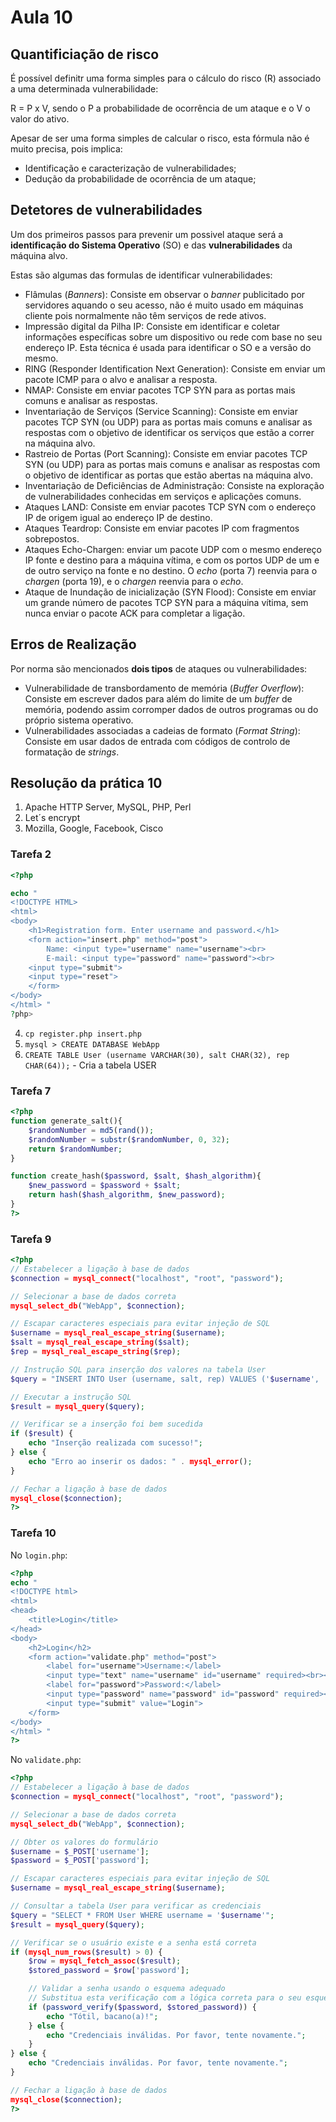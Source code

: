 # Aula 10

## Quantificiação de risco
É possível definitr uma forma simples para o cálculo do risco (R) associado a uma determinada vulnerabilidade:

R = P x V, sendo o P a probabilidade de ocorrência de um ataque e o V o valor do ativo.

Apesar de ser uma forma simples de calcular o risco, esta fórmula não é muito precisa, pois implica:
 - Identificação e caracterização de vulnerabilidades;
 - Dedução da probabilidade de ocorrência de um ataque;

## Detetores de vulnerabilidades
Um dos primeiros passos para prevenir um possivel ataque será a **identificação do Sistema Operativo** (SO) e das **vulnerabilidades** da máquina alvo.

Estas são algumas das formulas de identificar vulnerabilidades:
 - Flâmulas (*Banners*): Consiste em observar o *banner* publicitado por servidores aquando o seu acesso, não é muito usado em máquinas cliente pois normalmente não têm serviços de rede ativos.
 - Impressão digital da Pilha IP: Consiste em identificar e coletar informações específicas sobre um dispositivo ou rede com base no seu endereço IP. Esta técnica é usada para identificar o SO e a versão do mesmo.
 - RING (Responder Identification Next Generation): Consiste em enviar um pacote ICMP para o alvo e analisar a resposta.
 - NMAP: Consiste em enviar pacotes TCP SYN para as portas mais comuns e analisar as respostas.
 - Inventariação de Serviços (Service Scanning): Consiste em enviar pacotes TCP SYN (ou UDP) para as portas mais comuns e analisar as respostas com o objetivo de identificar os serviços que estão a correr na máquina alvo.
 - Rastreio de Portas (Port Scanning): Consiste em enviar pacotes TCP SYN (ou UDP) para as portas mais comuns e analisar as respostas com o objetivo de identificar as portas que estão abertas na máquina alvo.
 - Inventariação de Deficiências de Administração: Consiste na exploração de vulnerabilidades conhecidas em serviços e aplicações comuns.
 - Ataques LAND: Consiste em enviar pacotes TCP SYN com o endereço IP de origem igual ao endereço IP de destino.
 - Ataques Teardrop: Consiste em enviar pacotes IP com fragmentos sobrepostos.
 - Ataques Echo-Chargen: enviar um pacote UDP com o mesmo endereço IP fonte e destino para a máquina vítima, e com os portos UDP de um e de outro serviço na fonte e no destino. O *echo* (porta 7) reenvia para o *chargen* (porta 19), e o *chargen* reenvia para o *echo*.
 - Ataque de Inundação de inicialização (SYN Flood): Consiste em enviar um grande número de pacotes TCP SYN para a máquina vítima, sem nunca enviar o pacote ACK para completar a ligação.

## Erros de Realização
Por norma são mencionados **dois tipos** de ataques ou vulnerabilidades:
 - Vulnerabilidade de transbordamento de memória (*Buffer Overflow*): Consiste em escrever dados para além do limite de um *buffer* de memória, podendo assim corromper dados de outros programas ou do próprio sistema operativo.
 - Vulnerabilidades associadas a cadeias de formato (*Format String*): Consiste em usar dados de entrada com códigos de controlo de formatação de *strings*.

## Resolução da prática 10

1. Apache HTTP Server, MySQL, PHP, Perl
2. Let´s encrypt
3. Mozilla, Google, Facebook, Cisco

### Tarefa 2

```php
<?php

echo "
<!DOCTYPE HTML>
<html>
<body>
    <h1>Registration form. Enter username and password.</h1>
    <form action="insert.php" method="post">
        Name: <input type="username" name="username"><br>
        E-mail: <input type="password" name="password"><br>
    <input type="submit">
    <input type="reset">
    </form>
</body>
</html> "
?php>
```

4. `cp register.php insert.php`
5. `mysql > CREATE DATABASE WebApp`
6. `CREATE TABLE User (username VARCHAR(30), salt CHAR(32), rep CHAR(64));` - Cria a tabela USER

### Tarefa 7

```php
<?php
function generate_salt(){
    $randomNumber = md5(rand());
    $randomNumber = substr($randomNumber, 0, 32);
    return $randomNumber;
}

function create_hash($password, $salt, $hash_algorithm){
    $new_password = $password + $salt;
    return hash($hash_algorithm, $new_password);
}
?>
```

### Tarefa 9

```php
<?php
// Estabelecer a ligação à base de dados
$connection = mysql_connect("localhost", "root", "password");

// Selecionar a base de dados correta
mysql_select_db("WebApp", $connection);

// Escapar caracteres especiais para evitar injeção de SQL
$username = mysql_real_escape_string($username);
$salt = mysql_real_escape_string($salt);
$rep = mysql_real_escape_string($rep);

// Instrução SQL para inserção dos valores na tabela User
$query = "INSERT INTO User (username, salt, rep) VALUES ('$username', '$salt', '$rep')";

// Executar a instrução SQL
$result = mysql_query($query);

// Verificar se a inserção foi bem sucedida
if ($result) {
    echo "Inserção realizada com sucesso!";
} else {
    echo "Erro ao inserir os dados: " . mysql_error();
}

// Fechar a ligação à base de dados
mysql_close($connection);
?>
```


### Tarefa 10

No `login.php`:
```php
<?php
echo "
<!DOCTYPE html>
<html>
<head>
    <title>Login</title>
</head>
<body>
    <h2>Login</h2>
    <form action="validate.php" method="post">
        <label for="username">Username:</label>
        <input type="text" name="username" id="username" required><br><br>
        <label for="password">Password:</label>
        <input type="password" name="password" id="password" required><br><br>
        <input type="submit" value="Login">
    </form>
</body>
</html> "
?>
```

No `validate.php`:
```php
<?php
// Estabelecer a ligação à base de dados
$connection = mysql_connect("localhost", "root", "password");

// Selecionar a base de dados correta
mysql_select_db("WebApp", $connection);

// Obter os valores do formulário
$username = $_POST['username'];
$password = $_POST['password'];

// Escapar caracteres especiais para evitar injeção de SQL
$username = mysql_real_escape_string($username);

// Consultar a tabela User para verificar as credenciais
$query = "SELECT * FROM User WHERE username = '$username'";
$result = mysql_query($query);

// Verificar se o usuário existe e a senha está correta
if (mysql_num_rows($result) > 0) {
    $row = mysql_fetch_assoc($result);
    $stored_password = $row['password'];

    // Validar a senha usando o esquema adequado
    // Substitua esta verificação com a lógica correta para o seu esquema de senha
    if (password_verify($password, $stored_password)) {
        echo "Tótil, bacano(a)!";
    } else {
        echo "Credenciais inválidas. Por favor, tente novamente.";
    }
} else {
    echo "Credenciais inválidas. Por favor, tente novamente.";
}

// Fechar a ligação à base de dados
mysql_close($connection);
?>
```